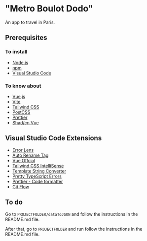 # "Metro Boulot Dodo"

An app to travel in Paris.

## Prerequisites

### To install

- [Node.js](https://nodejs.org/en/)
- [npm](https://www.npmjs.com/)
- [Visual Studio Code](https://code.visualstudio.com/)

### To know about

- [Vue.js](https://vuejs.org/)
- [Vite](https://vitejs.dev/)
- [Tailwind CSS](https://tailwindcss.com/)
- [PostCSS](https://postcss.org/)
- [Prettier](https://prettier.io/)
- [Shad/cn Vue](https://www.shadcn-vue.com/)

## Visual Studio Code Extensions

- [Error Lens](https://marketplace.visualstudio.com/items?itemName=usernamehw.errorlens)
- [Auto Rename Tag](https://marketplace.visualstudio.com/items?itemName=formulahendry.auto-rename-tag)
- [ Vue Offcial ](https://marketplace.visualstudio.com/items?itemName=Vue.volar)
- [Tailwind CSS IntelliSense](https://marketplace.visualstudio.com/items?itemName=bradlc.vscode-tailwindcss)
- [Template String Converter](https://marketplace.visualstudio.com/items?itemName=meganrogge.template-string-converter)
- [Pretty TypeScript Errors](https://marketplace.visualstudio.com/items?itemName=yoavbls.pretty-ts-errors)
- [Prettier - Code formatter](https://marketplace.visualstudio.com/items?itemName=esbenp.prettier-vscode)
- [Git Flow](https://marketplace.visualstudio.com/items?itemName=vector-of-bool.gitflow)

## To do

Go to `PROJECTFOLDER/dataToJSON` and follow the instructions in the README.md file.

After that, go to `PROJECTFOLDER` and run follow the instructions in the README.md file.
